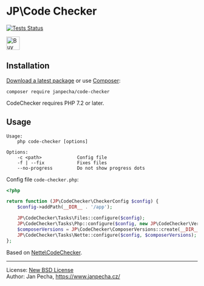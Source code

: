 # JP\Code Checker

[![Tests Status](https://github.com/janpecha/code-checker/workflows/Tests/badge.svg)](https://github.com/janpecha/code-checker/actions)

<a href="https://www.paypal.me/janpecha/5eur"><img src="https://buymecoffee.intm.org/img/button-paypal-white.png" alt="Buy me a coffee" height="35"></a>


## Installation

[Download a latest package](https://github.com/janpecha/code-checker/releases) or use [Composer](http://getcomposer.org/):

```
composer require janpecha/code-checker
```

CodeChecker requires PHP 7.2 or later.


## Usage

```
Usage:
    php code-checker [options]

Options:
    -c <path>             Config file
    -f | --fix            Fixes files
    --no-progress         Do not show progress dots
```

Config file `code-checker.php`:

```php
<?php

return function (JP\CodeChecker\CheckerConfig $config) {
	$config->addPath(__DIR__ . '/app');

	JP\CodeChecker\Tasks\Files::configure($config);
	JP\CodeChecker\Tasks\Php::configure($config, new JP\CodeChecker\Version('7.4.0'));
	$composerVersions = JP\CodeChecker\ComposerVersions::create(__DIR__ . '/composer.json');
	JP\CodeChecker\Tasks\Nette::configure($config, $composerVersions);
};
```

Based on [Nette\CodeChecker](https://github.com/nette/code-checker).

------------------------------

License: [New BSD License](license.md)
<br>Author: Jan Pecha, https://www.janpecha.cz/
